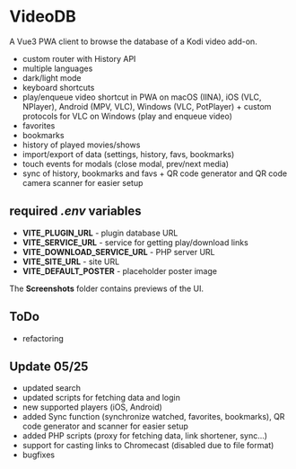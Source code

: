 # VideoDB

A Vue3 PWA client to browse the database of a Kodi video add-on.

- custom router with History API
- multiple languages
- dark/light mode
- keyboard shortcuts
- play/enqueue video shortcut in PWA on macOS (IINA), iOS (VLC, NPlayer), Android (MPV, VLC), Windows (VLC, PotPlayer) + custom protocols for VLC on Windows (play and enqueue video)
- favorites
- bookmarks
- history of played movies/shows
- import/export of data (settings, history, favs, bookmarks)
- touch events for modals (close modal, prev/next media)
- sync of history, bookmarks and favs + QR code generator and QR code camera scanner for easier setup

## required *.env* variables
- **VITE_PLUGIN_URL** - plugin database URL
- **VITE_SERVICE_URL** - service for getting play/download links
- **VITE_DOWNLOAD_SERVICE_URL** - PHP server URL
- **VITE_SITE_URL** - site URL
- **VITE_DEFAULT_POSTER** - placeholder poster image

The **Screenshots** folder contains previews of the UI.

## ToDo
- refactoring

## Update 05/25
- updated search
- updated scripts for fetching data and login
- new supported players (iOS, Android)
- added Sync function (synchronize watched, favorites, bookmarks), QR code generator and scanner for easier setup
- added PHP scripts (proxy for fetching data, link shortener, sync...)
- support for casting links to Chromecast (disabled due to file format)
- bugfixes